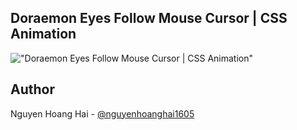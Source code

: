 ## Doraemon Eyes Follow Mouse Cursor | CSS Animation

!["Doraemon Eyes Follow Mouse Cursor | CSS Animation"](https://user-images.githubusercontent.com/67447840/183949180-d97b14ba-1cec-4579-b87e-b3a0b655d607.gif "Doraemon Eyes Follow Mouse Cursor | CSS Animation")

## Author
Nguyen Hoang Hai - [@nguyenhoanghai1605](https://github.com/nguyenhoanghai1605)
